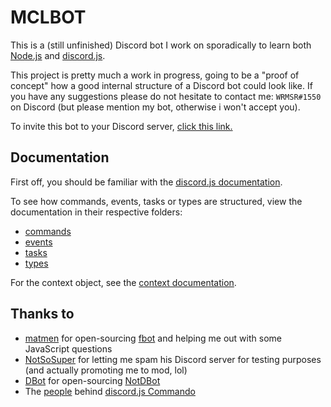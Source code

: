 # MCLBOT

This is a (still unfinished) Discord bot I work on sporadically to learn both [Node.js](http://nodejs.org) and [discord.js](https://discord.js.org).

This project is pretty much a work in progress, going to be a "proof of concept" how a good internal structure of a Discord bot could look like. If you have any suggestions please do not hesitate to contact me: `WRMSR#1550` on Discord (but please mention my bot, otherwise i won't accept you).

To invite this bot to your Discord server, [click this link.](https://discordapp.com/oauth2/authorize?client_id=249732355030384641&scope=bot&permissions=8)

## Documentation

First off, you should be familiar with the [discord.js documentation](https://discord.js.org/#/docs/main/master).

To see how commands, events, tasks or types are structured, view the documentation in their respective folders:

- [commands](commands/README.md)
- [events](events/README.md)
- [tasks](tasks/README.md)
- [types](types/README.md)

For the context object, see the [context documentation](context.md).

## Thanks to

- [matmen](https://github.com/matmen) for open-sourcing [fbot](https://github.com/matmen/fbot) and helping me out with some JavaScript questions
- [NotSoSuper](https://github.com/NotSoSuper) for letting me spam his Discord server for testing purposes (and actually promoting me to mod, lol)
- [DBot](https://github.com/roboderpy) for open-sourcing [NotDBot](https://github.com/roboderpy/NotDBot)
- The [people](https://github.com/discordjs/Commando/graphs/contributors) behind [discord.js Commando](https://discord.js.org/#/docs/commando)
